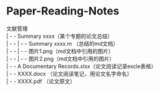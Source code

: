 # Paper-Reading-Notes

文献管理  
| - - Summary xxxx（某个专题的论文总结）  
| - - | - - Summary xxxx.m （总结的md文档）  
| - - | - - 图片1.png（md文档中引用的图片）  
| - - | - - 图片2.png（md文档中引用的图片）  
| - - A Documentary Records.xlsx（论文阅读记录excle表格）  
| - - XXXX.docx （论文阅读笔记，用论文名字命名）  
| - - XXXX.pdf （论文原文）  
